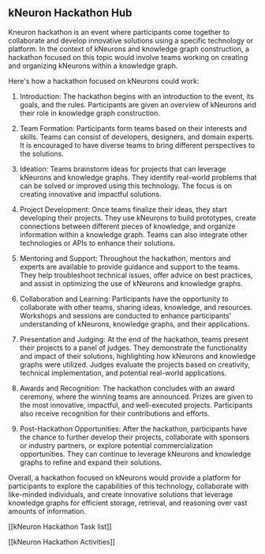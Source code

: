 ## kNeuron Hackathon Hub

Kneuron hackathon is an event where participants come together to collaborate and develop innovative solutions using a specific technology or platform. In the context of kNeurons and knowledge graph construction, a hackathon focused on this topic would involve teams working on creating and organizing kNeurons within a knowledge graph.

Here's how a hackathon focused on kNeurons could work:

1. Introduction: The hackathon begins with an introduction to the event, its goals, and the rules. Participants are given an overview of kNeurons and their role in knowledge graph construction.

2. Team Formation: Participants form teams based on their interests and skills. Teams can consist of developers, designers, and domain experts. It is encouraged to have diverse teams to bring different perspectives to the solutions.

3. Ideation: Teams brainstorm ideas for projects that can leverage kNeurons and knowledge graphs. They identify real-world problems that can be solved or improved using this technology. The focus is on creating innovative and impactful solutions.

4. Project Development: Once teams finalize their ideas, they start developing their projects. They use kNeurons to build prototypes, create connections between different pieces of knowledge, and organize information within a knowledge graph. Teams can also integrate other technologies or APIs to enhance their solutions.

5. Mentoring and Support: Throughout the hackathon, mentors and experts are available to provide guidance and support to the teams. They help troubleshoot technical issues, offer advice on best practices, and assist in optimizing the use of kNeurons and knowledge graphs.

6. Collaboration and Learning: Participants have the opportunity to collaborate with other teams, sharing ideas, knowledge, and resources. Workshops and sessions are conducted to enhance participants' understanding of kNeurons, knowledge graphs, and their applications.

7. Presentation and Judging: At the end of the hackathon, teams present their projects to a panel of judges. They demonstrate the functionality and impact of their solutions, highlighting how kNeurons and knowledge graphs were utilized. Judges evaluate the projects based on creativity, technical implementation, and potential real-world applications.

8. Awards and Recognition: The hackathon concludes with an award ceremony, where the winning teams are announced. Prizes are given to the most innovative, impactful, and well-executed projects. Participants also receive recognition for their contributions and efforts.

9. Post-Hackathon Opportunities: After the hackathon, participants have the chance to further develop their projects, collaborate with sponsors or industry partners, or explore potential commercialization opportunities. They can continue to leverage kNeurons and knowledge graphs to refine and expand their solutions.

Overall, a hackathon focused on kNeurons would provide a platform for participants to explore the capabilities of this technology, collaborate with like-minded individuals, and create innovative solutions that leverage knowledge graphs for efficient storage, retrieval, and reasoning over vast amounts of information.

[[kNeuron Hackathon Task list]]

[[kNeuron Hackathon Activities]]